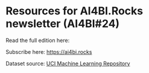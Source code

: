 # Resources for AI4BI.Rocks newsletter (AI4BI#24)

Read the full edition here:

Subscribe here: https://ai4bi.rocks

Dataset source: [UCI Machine Learning Repository](https://archive.ics.uci.edu/ml/datasets/online+retail)
 
